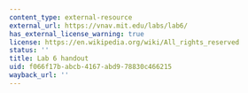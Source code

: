 ```yaml
---
content_type: external-resource
external_url: https://vnav.mit.edu/labs/lab6/
has_external_license_warning: true
license: https://en.wikipedia.org/wiki/All_rights_reserved
status: ''
title: Lab 6 handout
uid: f066f17b-abcb-4167-abd9-78830c466215
wayback_url: ''
---
```

